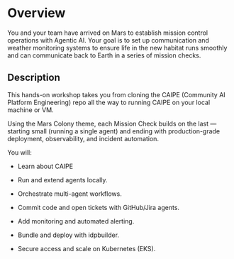 # Overview

You and your team have arrived on Mars to establish mission control operations with Agentic AI. Your goal is to set up communication and weather monitoring systems to ensure life in the new habitat runs smoothly and can communicate back to Earth in a series of mission checks.

## Description
This hands-on workshop takes you from cloning the CAIPE (Community AI Platform Engineering) repo all the way to running CAIPE on your local machine or VM.

Using the Mars Colony theme, each Mission Check builds on the last — starting small (running a single agent) and ending with production-grade deployment, observability, and incident automation.

You will:

- Learn about CAIPE

- Run and extend agents locally.

- Orchestrate multi-agent workflows.

- Commit code and open tickets with GitHub/Jira agents.

- Add monitoring and automated alerting.

- Bundle and deploy with idpbuilder.

- Secure access and scale on Kubernetes (EKS).

